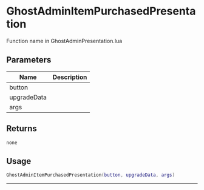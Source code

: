 # GhostAdminItemPurchasedPresentation

Function name in GhostAdminPresentation.lua

## Parameters

| Name        | Description |
| ----------- | ----------- |
| button      |             |
| upgradeData |             |
| args        |             |

## Returns

`none`

## Usage

```lua
GhostAdminItemPurchasedPresentation(button, upgradeData, args)
```

---
